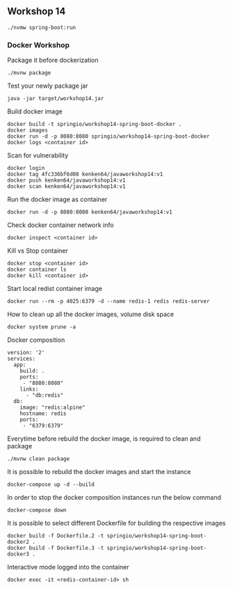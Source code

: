 ## Workshop 14

```
./nvmw spring-boot:run
```

### Docker Workshop 

Package it before dockerization

```
./mvnw package
```

Test your newly package jar

```
java -jar target/workshop14.jar
```

Build docker image

```
docker build -t springio/workshop14-spring-boot-docker .
docker images
docker run -d -p 8080:8080 springio/workshop14-spring-boot-docker
docker logs <container id>
```

Scan for vulnerability

```
docker login
docker tag 4fc336bf6d08 kenken64/javaworkshop14:v1
docker push kenken64/javaworkshop14:v1
docker scan kenken64/javaworkshop14:v1
```

Run the docker image as container

```
docker run -d -p 8080:8080 kenken64/javaworkshop14:v1
```

Check docker container network info

```
docker inspect <container id>
```

Kill vs Stop container

```
docker stop <container id>
docker container ls
docker kill <container id>
```

Start local redist container image

```
docker run --rm -p 4025:6379 -d --name redis-1 redis redis-server
```

How to clean up all the docker images, volume disk space 
```
docker system prune -a
```

Docker composition

```
version: '2'
services:
  app:
    build: .
    ports:
     - "8080:8080"
    links:
      - "db:redis"
  db:
    image: "redis:alpine"
    hostname: redis
    ports:
     - "6379:6379"
```

Everytime before rebuild the docker image, is required to clean and package

```
./mvnw clean package
```

It is possible to rebuild the docker images and start the instance
```
docker-compose up -d --build
```

In order to stop the docker composition instances  run the below command
```
docker-compose down
```

It is possible to select different  Dockerfile for building the respective images

```
docker build -f Dockerfile.2 -t springio/workshop14-spring-boot-docker2 .
docker build -f Dockerfile.3 -t springio/workshop14-spring-boot-docker3 .

```

Interactive mode logged into the container
```
docker exec -it <redis-container-id> sh
```